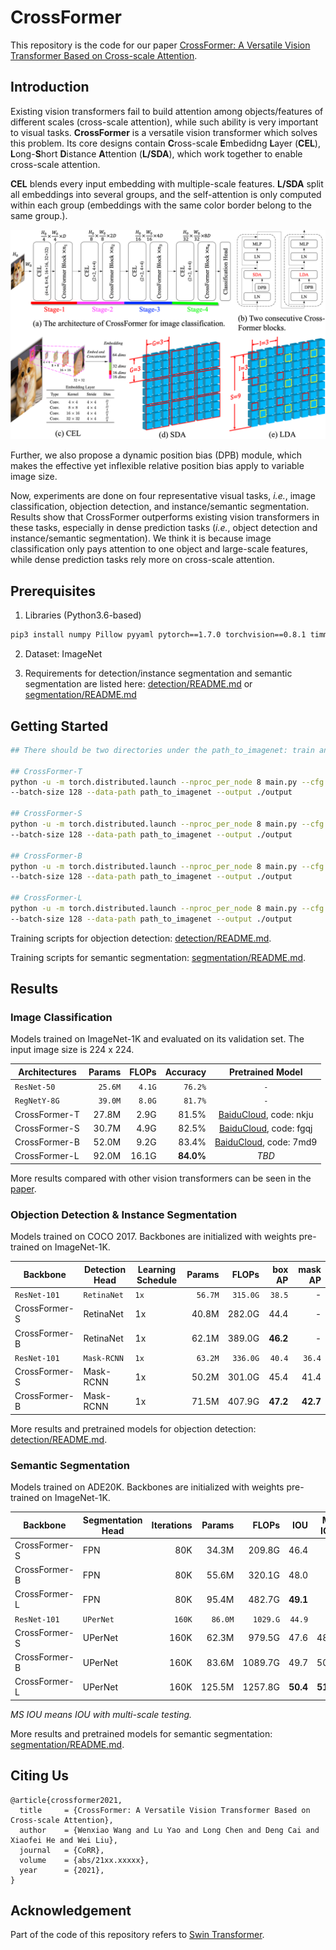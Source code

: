 # CrossFormer

This repository is the code for our paper [CrossFormer: A Versatile Vision Transformer Based on Cross-scale Attention]().


## Introduction

Existing vision transformers fail to build attention among objects/features of different scales (cross-scale attention), while such ability is very important to visual tasks. **CrossFormer** is a versatile vision transformer which solves this problem. Its core designs contain **C**ross-scale **E**mbedidng **L**ayer (**CEL**), **L**ong-**S**hort **D**istance **A**ttention (**L/SDA**), which work together to enable cross-scale attention.

**CEL** blends every input embedding with multiple-scale features. **L/SDA** split all embeddings into several groups, and the self-attention is only computed within each group (embeddings with the same color border belong to the same group.).

![](./figures/github_pic.png)

Further, we also propose a dynamic position bias (DPB) module, which makes the effective yet inflexible relative position bias apply to variable image size.

Now, experiments are done on four representative visual tasks, *i.e.*, image classification, objection detection, and instance/semantic segmentation. Results show that CrossFormer outperforms existing vision transformers in these tasks, especially in dense prediction tasks (*i.e.*, object detection and instance/semantic segmentation). We think it is because image classification only pays attention to one object and large-scale features, while dense prediction tasks rely more on cross-scale attention.



## Prerequisites

1. Libraries (Python3.6-based)
```bash
pip3 install numpy Pillow pyyaml pytorch==1.7.0 torchvision==0.8.1 timm=0.3.2
```
2. Dataset: ImageNet

3. Requirements for detection/instance segmentation and semantic segmentation are listed here: [detection/README.md](./detection/README.md) or [segmentation/README.md](./segmentation/README.md)



## Getting Started

```bash
## There should be two directories under the path_to_imagenet: train and validation

## CrossFormer-T
python -u -m torch.distributed.launch --nproc_per_node 8 main.py --cfg configs/tiny_patch4_group7_224.yaml \
--batch-size 128 --data-path path_to_imagenet --output ./output

## CrossFormer-S
python -u -m torch.distributed.launch --nproc_per_node 8 main.py --cfg configs/small_patch4_group7_224.yaml \
--batch-size 128 --data-path path_to_imagenet --output ./output

## CrossFormer-B
python -u -m torch.distributed.launch --nproc_per_node 8 main.py --cfg configs/base_patch4_group7_224.yaml 
--batch-size 128 --data-path path_to_imagenet --output ./output

## CrossFormer-L
python -u -m torch.distributed.launch --nproc_per_node 8 main.py --cfg configs/large_patch4_group7_224.yaml \
--batch-size 128 --data-path path_to_imagenet --output ./output
```

Training scripts for objection detection: [detection/README.md](./detection/README.md).

Training scripts for semantic segmentation: [segmentation/README.md](./segmentation/README.md).



## Results

### Image Classification

Models trained on ImageNet-1K and evaluated on its validation set. The input image size is 224 x 224.

| Architectures | Params | FLOPs | Accuracy | Pretrained Model |
| ------------- | ------: | -----: | --------: | :----------------: |
| `ResNet-50` | `25.6M` | `4.1G` | `76.2%` |      `-`        |
| `RegNetY-8G` | `39.0M` | `8.0G` | `81.7%` |     `-`        |
| CrossFormer-T | 27.8M  | 2.9G  | 81.5%    | [BaiduCloud](https://pan.baidu.com/s/1M45YXZgVvp6Ew9DO8UhdlA), code: nkju |
| CrossFormer-S | 30.7M  | 4.9G  | 82.5%    | [BaiduCloud](https://pan.baidu.com/s/1Xf4MXfb_soCnJFBeNDmoQQ), code: fgqj |
| CrossFormer-B | 52.0M  | 9.2G  | 83.4%    | [BaiduCloud](https://pan.baidu.com/s/1f5dH__UGDXb-HoOPHT5p0A), code: 7md9 |
| CrossFormer-L | 92.0M  | 16.1G | **84.0%**    | *TBD*             |

More results compared with other vision transformers can be seen in the [paper]().

### Objection Detection & Instance Segmentation

Models trained on COCO 2017. Backbones are initialized with weights pre-trained on ImageNet-1K.

| Backbone      | Detection Head | Learning Schedule | Params | FLOPs  | box AP | mask AP |
| ------------- | ----------------- | -------------------- | ------: | ------: | ------: | ------: |
| `ResNet-101` | `RetinaNet` | `1x` | `56.7M` | `315.0G` | `38.5` | - |
| CrossFormer-S | RetinaNet         | 1x                   | 40.8M  | 282.0G | 44.4   | -      |
| CrossFormer-B | RetinaNet         | 1x                   | 62.1M  | 389.0G | **46.2**   | -      |
| `ResNet-101` | `Mask-RCNN` | `1x` | `63.2M` | `336.0G` | `40.4` | `36.4` |
| CrossFormer-S | Mask-RCNN         | 1x                   | 50.2M  | 301.0G | 45.4   | 41.4 |
| CrossFormer-B | Mask-RCNN         | 1x                   | 71.5M  | 407.9G | **47.2**   | **42.7** |

More results and pretrained models for objection detection: [detection/README.md](./detection/README.md).

### Semantic Segmentation

Models trained on ADE20K. Backbones are initialized with weights pre-trained on ImageNet-1K.

| Backbone      | Segmentation Head | Iterations | Params | FLOPs   | IOU  | MS IOU |
| ------------- | -------------------- | ----------: | ------: | -------: | ----: | ------: |
| CrossFormer-S | FPN                  | 80K       | 34.3M  | 209.8G  | 46.4 | -      |
| CrossFormer-B | FPN                  | 80K       | 55.6M  | 320.1G  | 48.0 | -      |
| CrossFormer-L | FPN                  | 80K       | 95.4M  | 482.7G  | **49.1** | -      |
| `ResNet-101` | `UPerNet` | `160K` | `86.0M` | `1029.G` | `44.9` | `-` |
| CrossFormer-S | UPerNet              | 160K       | 62.3M  | 979.5G  | 47.6 | 48.4 |
| CrossFormer-B | UPerNet              | 160K       | 83.6M  | 1089.7G | 49.7 | 50.6 |
| CrossFormer-L | UPerNet              | 160K       | 125.5M | 1257.8G | **50.4** | **51.4** |

*MS IOU means IOU with multi-scale testing.*

More results and pretrained models for semantic segmentation: [segmentation/README.md](./segmentation/README.md).



## Citing Us

```
@article{crossformer2021,
  title     = {CrossFormer: A Versatile Vision Transformer Based on Cross-scale Attention},
  author    = {Wenxiao Wang and Lu Yao and Long Chen and Deng Cai and Xiaofei He and Wei Liu},
  journal   = {CoRR},
  volume    = {abs/21xx.xxxxx},
  year      = {2021},
}
```



## Acknowledgement

Part of the code of this repository refers to [Swin Transformer](https://github.com/microsoft/Swin-Transformer).

